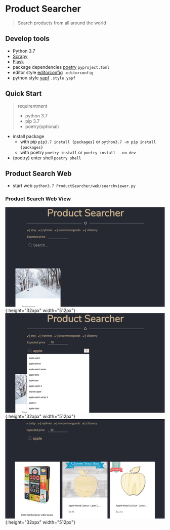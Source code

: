 # Product Searcher
> Search products from all around the world

## Develop tools
- Python 3.7
- [Scrapy](https://scrapy.org/)
- [Flask](https://www.palletsprojects.com/p/flask/)
- package dependencies [poetry](https://python-poetry.org) `pyproject.toml`
- editor style [editorconfig](https://editorconfig.org/) `.editorconfig`
- python style [yapf](https://github.com/google/yapf) `.style.yapf`

## Quick Start
> requirentment
> - python 3.7
> - pip 3.7
> - poetry(optional)

- install package
	- with pip `pip3.7 install {packages}` or `python3.7 -m pip install {packages}`
	- with poetry `poetry install` or `poetry install --no-dev`
- (poetry) enter shell `poetry shell`

## Product Search Web
- start web `python3.7 ProductSearcher/web/searchviewer.py`

### Product Search Web View

![example1](/img/example1.png){:height="32xpx" width="512px"}
![example2](/img/example2.png){:height="32xpx" width="512px"}
![example3](/img/example3.png){:height="32xpx" width="512px"}

